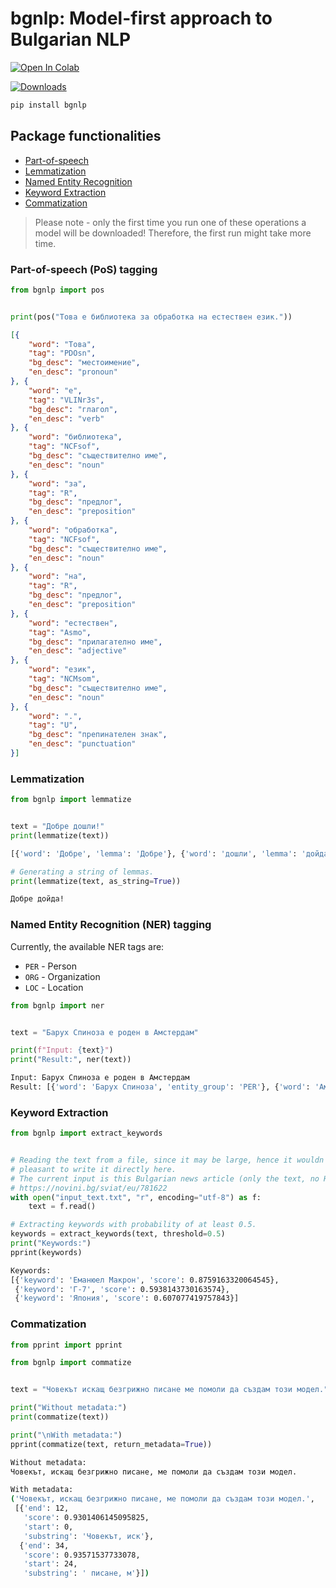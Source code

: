 # **bgnlp**: Model-first approach to Bulgarian NLP
<a href="https://colab.research.google.com/drive/1etvcxad0f754pjSdjremDftq16o_oMTh?usp=sharing"><img src="https://camo.githubusercontent.com/84f0493939e0c4de4e6dbe113251b4bfb5353e57134ffd9fcab6b8714514d4d1/68747470733a2f2f636f6c61622e72657365617263682e676f6f676c652e636f6d2f6173736574732f636f6c61622d62616467652e737667" alt="Open In Colab" data-canonical-src="https://colab.research.google.com/assets/colab-badge.svg" style="max-width: 100%;"></a>

[![Downloads](https://static.pepy.tech/personalized-badge/bgnlp?period=total&units=international_system&left_color=grey&right_color=blue&left_text=pip%20downloads)](https://pypi.org/project/bgnlp/)

```sh
pip install bgnlp
```

## Package functionalities
- [Part-of-speech](#pos)
- [Lemmatization](#lemma)
- [Named Entity Recognition](#ner)
- [Keyword Extraction](#keywords)
- [Commatization](#comma)

> Please note - only the first time you run one of these operations a model will be downloaded! Therefore, the first run might take more time.


<a id="pos"></a>

### Part-of-speech (PoS) tagging

```python
from bgnlp import pos


print(pos("Това е библиотека за обработка на естествен език."))
```

```json
[{
    "word": "Това",
    "tag": "PDOsn",
    "bg_desc": "местоимение",
    "en_desc": "pronoun"
}, {
    "word": "е",
    "tag": "VLINr3s",
    "bg_desc": "глагол",
    "en_desc": "verb"
}, {
    "word": "библиотека",
    "tag": "NCFsof",
    "bg_desc": "съществително име",
    "en_desc": "noun"
}, {
    "word": "за",
    "tag": "R",
    "bg_desc": "предлог",
    "en_desc": "preposition"
}, {
    "word": "обработка",
    "tag": "NCFsof",
    "bg_desc": "съществително име",
    "en_desc": "noun"
}, {
    "word": "на",
    "tag": "R",
    "bg_desc": "предлог",
    "en_desc": "preposition"
}, {
    "word": "естествен",
    "tag": "Asmo",
    "bg_desc": "прилагателно име",
    "en_desc": "adjective"
}, {
    "word": "език",
    "tag": "NCMsom",
    "bg_desc": "съществително име",
    "en_desc": "noun"
}, {
    "word": ".",
    "tag": "U",
    "bg_desc": "препинателен знак",
    "en_desc": "punctuation"
}]
```

<a id="lemma"></a>

### Lemmatization

```python
from bgnlp import lemmatize


text = "Добре дошли!"
print(lemmatize(text))
```

```bash
[{'word': 'Добре', 'lemma': 'Добре'}, {'word': 'дошли', 'lemma': 'дойда'}, {'word': '!', 'lemma': '!'}]
```

```python
# Generating a string of lemmas.
print(lemmatize(text, as_string=True))
```

```bash
Добре дойда!
```

<a id="ner"></a>

### Named Entity Recognition (NER) tagging

Currently, the available NER tags are:
- `PER` - Person
- `ORG` - Organization
- `LOC` - Location

```python
from bgnlp import ner


text = "Барух Спиноза е роден в Амстердам"

print(f"Input: {text}")
print("Result:", ner(text))
```

```bash
Input: Барух Спиноза е роден в Амстердам
Result: [{'word': 'Барух Спиноза', 'entity_group': 'PER'}, {'word': 'Амстердам', 'entity_group': 'LOC'}]
```


<a id="keywords"></a>

### Keyword Extraction
```python
from bgnlp import extract_keywords


# Reading the text from a file, since it may be large, hence it wouldn't be 
# pleasant to write it directly here.
# The current input is this Bulgarian news article (only the text, no HTML!):
# https://novini.bg/sviat/eu/781622
with open("input_text.txt", "r", encoding="utf-8") as f:
    text = f.read()

# Extracting keywords with probability of at least 0.5.
keywords = extract_keywords(text, threshold=0.5)
print("Keywords:")
pprint(keywords)
```
```bash
Keywords:
[{'keyword': 'Еманюел Макрон', 'score': 0.8759163320064545},
 {'keyword': 'Г-7', 'score': 0.5938143730163574},
 {'keyword': 'Япония', 'score': 0.607077419757843}]
```

<a id="comma"></a>

### Commatization
```python
from pprint import pprint

from bgnlp import commatize


text = "Човекът искащ безгрижно писане ме помоли да създам този модел."

print("Without metadata:")
print(commatize(text))

print("\nWith metadata:")
pprint(commatize(text, return_metadata=True))
```
```bash
Without metadata:
Човекът, искащ безгрижно писане, ме помоли да създам този модел.

With metadata:
('Човекът, искащ безгрижно писане, ме помоли да създам този модел.',
 [{'end': 12,
   'score': 0.9301406145095825,
   'start': 0,
   'substring': 'Човекът, иск'},
  {'end': 34,
   'score': 0.93571537733078,
   'start': 24,
   'substring': ' писане, м'}])
```